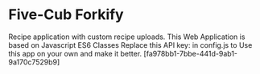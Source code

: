 # Five-Cub Forkify

Recipe application with custom recipe uploads. This Web Application is based on Javascript ES6 Classes
Replace this API key: in config.js to Use this app on your own and make it better.
[fa978bb1-7bbe-441d-9ab1-9a170c7529b9]
